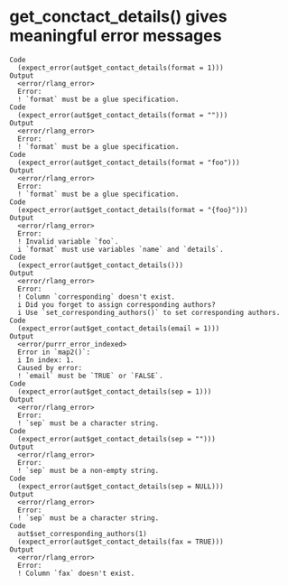 # get_conctact_details() gives meaningful error messages

    Code
      (expect_error(aut$get_contact_details(format = 1)))
    Output
      <error/rlang_error>
      Error:
      ! `format` must be a glue specification.
    Code
      (expect_error(aut$get_contact_details(format = "")))
    Output
      <error/rlang_error>
      Error:
      ! `format` must be a glue specification.
    Code
      (expect_error(aut$get_contact_details(format = "foo")))
    Output
      <error/rlang_error>
      Error:
      ! `format` must be a glue specification.
    Code
      (expect_error(aut$get_contact_details(format = "{foo}")))
    Output
      <error/rlang_error>
      Error:
      ! Invalid variable `foo`.
      i `format` must use variables `name` and `details`.
    Code
      (expect_error(aut$get_contact_details()))
    Output
      <error/rlang_error>
      Error:
      ! Column `corresponding` doesn't exist.
      i Did you forget to assign corresponding authors?
      i Use `set_corresponding_authors()` to set corresponding authors.
    Code
      (expect_error(aut$get_contact_details(email = 1)))
    Output
      <error/purrr_error_indexed>
      Error in `map2()`:
      i In index: 1.
      Caused by error:
      ! `email` must be `TRUE` or `FALSE`.
    Code
      (expect_error(aut$get_contact_details(sep = 1)))
    Output
      <error/rlang_error>
      Error:
      ! `sep` must be a character string.
    Code
      (expect_error(aut$get_contact_details(sep = "")))
    Output
      <error/rlang_error>
      Error:
      ! `sep` must be a non-empty string.
    Code
      (expect_error(aut$get_contact_details(sep = NULL)))
    Output
      <error/rlang_error>
      Error:
      ! `sep` must be a character string.
    Code
      aut$set_corresponding_authors(1)
      (expect_error(aut$get_contact_details(fax = TRUE)))
    Output
      <error/rlang_error>
      Error:
      ! Column `fax` doesn't exist.

